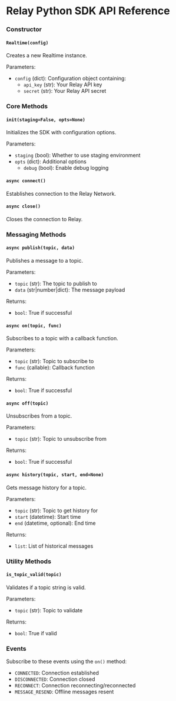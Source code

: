 # Relay Python SDK API Reference

### Constructor

#### `Realtime(config)`

Creates a new Realtime instance.

Parameters:
- `config` (dict): Configuration object containing:
  - `api_key` (str): Your Relay API key
  - `secret` (str): Your Relay API secret

### Core Methods

#### `init(staging=False, opts=None)`

Initializes the SDK with configuration options.

Parameters:
- `staging` (bool): Whether to use staging environment
- `opts` (dict): Additional options
  - `debug` (bool): Enable debug logging

#### `async connect()`

Establishes connection to the Relay Network.

#### `async close()`

Closes the connection to Relay.

### Messaging Methods

#### `async publish(topic, data)`

Publishes a message to a topic.

Parameters:
- `topic` (str): The topic to publish to
- `data` (str|number|dict): The message payload

Returns:
- `bool`: True if successful

#### `async on(topic, func)`

Subscribes to a topic with a callback function.

Parameters:
- `topic` (str): Topic to subscribe to 
- `func` (callable): Callback function

Returns:
- `bool`: True if successful

#### `async off(topic)`

Unsubscribes from a topic.

Parameters:
- `topic` (str): Topic to unsubscribe from

Returns:
- `bool`: True if successful

#### `async history(topic, start, end=None)`

Gets message history for a topic.

Parameters:
- `topic` (str): Topic to get history for
- `start` (datetime): Start time
- `end` (datetime, optional): End time

Returns:
- `list`: List of historical messages

### Utility Methods

#### `is_topic_valid(topic)`

Validates if a topic string is valid.

Parameters:
- `topic` (str): Topic to validate

Returns:
- `bool`: True if valid

### Events

Subscribe to these events using the `on()` method:

- `CONNECTED`: Connection established
- `DISCONNECTED`: Connection closed
- `RECONNECT`: Connection reconnecting/reconnected
- `MESSAGE_RESEND`: Offline messages resent